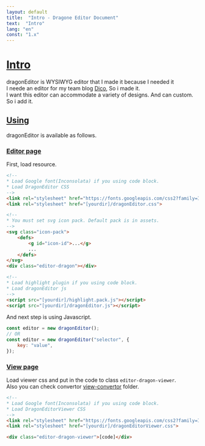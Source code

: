 ```yaml
---
layout: default
title:  "Intro - Dragone Editor Document"
text:  "Intro"
lang: "en"
const: "1.x"
---
```


# [Intro](#intro)

dragonEditor is WYSIWYG editor that I made it because I needed it<br>
I neede an editor for my team blog [Dico](https://dico.me), So i made it.<br>
I want this editor can accommodate a variety of designs. And can custom. So i add it.

## [Using](#using)

dragonEditor is available as follows.


### [Editor page](#editor-page)

First, load resource.

```html
<!-- 
* Load Google font(Inconsolata) if you using code block.
* Load DragonEditor CSS
-->
<link rel="stylesheet" href="https://fonts.googleapis.com/css2?family=Inconsolata:wght@400;700&amp;display=swap">
<link rel="stylesheet" href="[yourdir]/dragonEditor.css">

<!-- 
* You must set svg icon pack. Default pack is in assets.
-->
<svg class="icon-pack">
    <defs>
        <g id="icon-id">...</g>
        ...
    </defs>
</svg>
<div class="editor-dragon"></div>

<!-- 
* Load highlight plugin if you using code block.
* Load dragonEditor js
-->
<script src="[yourdir]/highlight.pack.js"></script>
<script src="[yourdir]/dragonEditor.js"></script>
```

And next step is using Javascript.

```js
const editor = new dragonEditor();
// OR
const editor = new dragonEditor("selector", {
    key: "value",
});
```

### [View page](#view-page)

Load viewer css and put in the code to class `editor-dragon-viewer`.<br>
Also you can check convertor [view-convertor](https://github.com/lovefields/dragonEditor/tree/main/assets/view-convertor) folder.

```html
<!-- 
* Load Google font(Inconsolata) if you using code block.
* Load DragonEditorViewer CSS
-->
<link rel="stylesheet" href="https://fonts.googleapis.com/css2?family=Inconsolata:wght@400;700&amp;display=swap">
<link rel="stylesheet" href="[yourdir]/dragonEditorViewer.css">

<div class="editor-dragon-viewer">[code]</div>
```